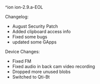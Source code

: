^ion
ion-2.9.a-EOL

 Changelog:
- August Security Patch
- Added clipboard access info
- Fixed some bugs
- updated some GApps

 Device Changes:
* Fixed FM
* Fixed audio in back cam video recording
* Dropped more unused blobs
* Switched to Qti-Bt
